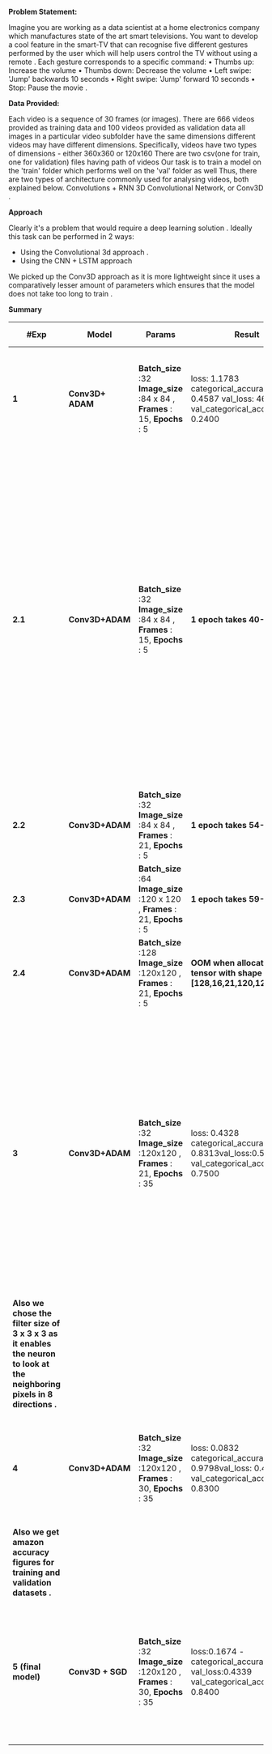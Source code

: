 

**Problem Statement:**

Imagine you are working as a data scientist at a home electronics company which manufactures state of the art smart televisions. You want to develop a cool feature in the smart-TV that can recognise five different gestures performed by the user which will help users control the TV without using a remote . Each gesture corresponds to a specific command: • Thumbs up: Increase the volume • Thumbs down: Decrease the volume • Left swipe: &#39;Jump&#39; backwards 10 seconds • Right swipe: &#39;Jump&#39; forward 10 seconds • Stop: Pause the movie .

**Data Provided:**

Each video is a sequence of 30 frames (or images). There are 666 videos provided as training data and 100 videos provided as validation data all images in a particular video subfolder have the same dimensions different videos may have different dimensions. Specifically, videos have two types of dimensions - either 360x360 or 120x160 There are two csv(one for train, one for validation) files having path of videos Our task is to train a model on the &#39;train&#39; folder which performs well on the &#39;val&#39; folder as well Thus, there are two types of architecture commonly used for analysing videos, both explained below. Convolutions + RNN 3D Convolutional Network, or Conv3D .

**Approach**

Clearly it&#39;s a problem that would require a deep learning solution . Ideally this task can be performed in 2 ways:

- Using the Convolutional 3d approach .
- Using the CNN + LSTM approach

We picked up the Conv3D approach as it is more lightweight since it uses a comparatively lesser amount of parameters which ensures that the model does not take too long to train .

**Summary**

| **#Exp** | **Model** | **Params** | **Result** | **Decision + Explanation** |
| --- | --- | --- | --- | --- |
| **1** | **Conv3D+ ADAM** | **Batch\_size** :32 **Image\_size** :84 x 84 , **Frames** : 15, **Epochs** : 5 | loss: 1.1783 categorical\_accuracy: 0.4587 val\_loss: 46.6730 val\_categorical\_accuracy: 0.2400 | **A small ablation experiment to see our architecture is able to learn from the training data (overfits)** |
| **2.1** | **Conv3D+ADAM** | **Batch\_size** :32 **Image\_size** :84 x 84 , **Frames** : 15, **Epochs** : 5 | **1 epoch takes 40-43 sec** | **We found out that length of sequence and image size has more impact on the training times as compared to the batch size Also we need to keep an eye out for out of memory error if we try to load in too much data (large batch size and large input dimensions) into the RAM . (even though we have written generator for the same)** |
| **2.2** | **Conv3D+ADAM** | **Batch\_size** :32 **Image\_size** :84 x 84 , **Frames** : 21, **Epochs** : 5 | **1 epoch takes 54-57 sec** |
| **2.3** | **Conv3D+ADAM** | **Batch\_size** :64 **Image\_size** :120 x 120 , **Frames** : 21, **Epochs** : 5 | **1 epoch takes 59-61 sec** |
| **2.4** | **Conv3D+ADAM** | **Batch\_size** :128 **Image\_size** :120x120 , **Frames** : 21, **Epochs** : 5 | **OOM when allocating tensor with shape [128,16,21,120,120]** |
| **3** | **Conv3D+ADAM** | **Batch\_size** :32 **Image\_size** :120x120 , **Frames** : 21, **Epochs** : 35 | loss: 0.4328 categorical\_accuracy: 0.8313val\_loss:0.5943 val\_categorical\_accuracy: 0.7500 | **As we can see , the 1st convolution layer has 16 kernels , the second layer has 32 and the subsequent layers has kernels that increase by a factor of x2 . It is kept in such a way as we move deeper into the network more complex features need to be derived from the output of previous layers .**
**Also we chose the filter size of 3 x 3 x 3 as it enables the neuron to look at the neighboring pixels in 8 directions .** |
| **4** | **Conv3D+ADAM** | **Batch\_size** :32 **Image\_size** :120x120 , **Frames** : 30, **Epochs** : 35 | loss: 0.0832 categorical\_accuracy: 0.9798val\_loss: 0.4992 val\_categorical\_accuracy: 0.8300 | **If we consider all the frames in the video , then we observe the learning process/ training becomes slower .**
**Also we get amazon accuracy figures for training and validation datasets .** |
| **5 (final model)** | **Conv3D + SGD** | **Batch\_size** :32 **Image\_size** :120x120 , **Frames** : 30, **Epochs** : 35 | loss:0.1674 - categorical\_accuracy:0.9552 val\_loss:0.4339 val\_categorical\_accuracy: 0.8400 | **SGD, converges quickly as compared to ADAM optimizer alos we got higher accuracy with sgd and we choose this as our final model .** |

